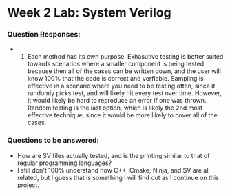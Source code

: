 # Week 2 Lab: System Verilog

### Question Responses:

- 1. Each method has its own purpose. Exhasutive testing is better suited towards scenarios where a smaller component is being tested because then all of the cases can be written down, and the user will know 100% that the code is correct and verfiable. Sampling is effective in a scenario where you need to be testing often, since it randomly picks test, and will likely hit every test over time. However, it would likely be hard to reproduce an error if one was thrown. Random testing is the last option, which is likely the 2nd most effective technique, since it would be more likely to cover all of the cases.

### Questions to be answered:

- How are SV files actually tested, and is the printing similar to that of regular programming languages?
- I still don't 100% understand how C++, Cmake, Ninja, and SV are all related, but I guess that is something I will find out as I continue on this project.
